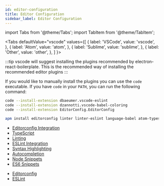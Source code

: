 ```yaml
---
id: editor-configuration
title: Editor Configuration
sidebar_label: Editor Configuration
---
```


import Tabs from '@theme/Tabs';
import TabItem from '@theme/TabItem';

<Tabs
  defaultValue="vscode"
  values={[
    { label: 'VSCode', value: 'vscode', },
    { label: 'Atom', value: 'atom', },
    { label: 'Sublime', value: 'sublime', },
    { label: 'Other', value: 'other', },
  ]
}>
<TabItem value="vscode">

:::tip
vscode will suggest installing the plugins recommended by electron-react-boilerplate. This is the recommended way of installing the recommended editor plugins
:::

If you would like to manually install the plugins you can use the `code` executable. If you have `code` in your `PATH`, you can run the following command:

```bash
code --install-extension dbaeumer.vscode-eslint
code --install-extension dzannotti.vscode-babel-coloring
code --install-extension EditorConfig.EditorConfig
```

</TabItem>

<TabItem value="atom">

```bash
apm install editorconfig linter linter-eslint language-babel atom-typescript
```

</TabItem>

<TabItem value="sublime">

* [Editorconfig Integration](https://github.com/sindresorhus/editorconfig-sublime#readme)
* [TypeScript](https://packagecontrol.io/packages/TypeScript)
* [Linting](https://github.com/SublimeLinter/SublimeLinter3)
* [ESLint Integration](https://github.com/roadhump/SublimeLinter-eslint)
* [Syntax Highlighting](https://github.com/babel/babel-sublime)
* [Autocompletion](https://github.com/ternjs/tern_for_sublime)
* [Node Snippets](https://packagecontrol.io/packages/JavaScript%20%26%20NodeJS%20Snippets)
* [ES6 Snippets](https://packagecontrol.io/packages/ES6-Toolkit)

</TabItem>

<TabItem value="other">

* [Editorconfig](http://editorconfig.org/#download)
* [ESLint](http://eslint.org/docs/user-guide/integrations#editors)

</TabItem>
</Tabs>
